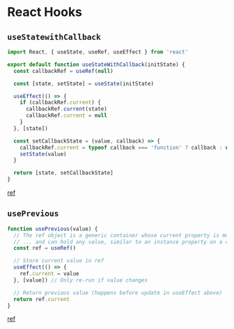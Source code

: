 # React Hooks

## `useStatewithCallback`

```jsx
import React, { useState, useRef, useEffect } from 'react'

export default function useStateWithCallback(initState) {
  const callbackRef = useRef(null)

  const [state, setState] = useState(initState)

  useEffect(() => {
    if (callbackRef.current) {
      callbackRef.current(state)
      callbackRef.current = null
    }
  }, [state])

  const setCallbackState = (value, callback) => {
    callbackRef.current = typeof callback === 'function' ? callback : null
    setState(value)
  }

  return [state, setCallbackState]
}
```

[ref](https://github.com/reactjs/rfcs/issues/98)

## `usePrevious`

```jsx
function usePrevious(value) {
  // The ref object is a generic container whose current property is mutable ...
  // ... and can hold any value, similar to an instance property on a class
  const ref = useRef()

  // Store current value in ref
  useEffect(() => {
    ref.current = value
  }, [value]) // Only re-run if value changes

  // Return previous value (happens before update in useEffect above)
  return ref.current
}
```

[ref](https://usehooks.com/usePrevious/)

